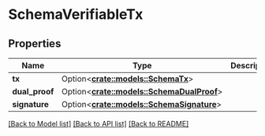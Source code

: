 # SchemaVerifiableTx

## Properties

Name | Type | Description | Notes
------------ | ------------- | ------------- | -------------
**tx** | Option<[**crate::models::SchemaTx**](schemaTx.md)> |  | [optional]
**dual_proof** | Option<[**crate::models::SchemaDualProof**](schemaDualProof.md)> |  | [optional]
**signature** | Option<[**crate::models::SchemaSignature**](schemaSignature.md)> |  | [optional]

[[Back to Model list]](../README.md#documentation-for-models) [[Back to API list]](../README.md#documentation-for-api-endpoints) [[Back to README]](../README.md)



